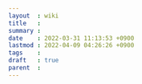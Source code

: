 ```yaml
---
layout  : wiki
title   : 
summary : 
date    : 2022-03-31 11:13:53 +0900
lastmod : 2022-04-09 04:26:26 +0900
tags    : 
draft   : true
parent  : 
---
```


# 
